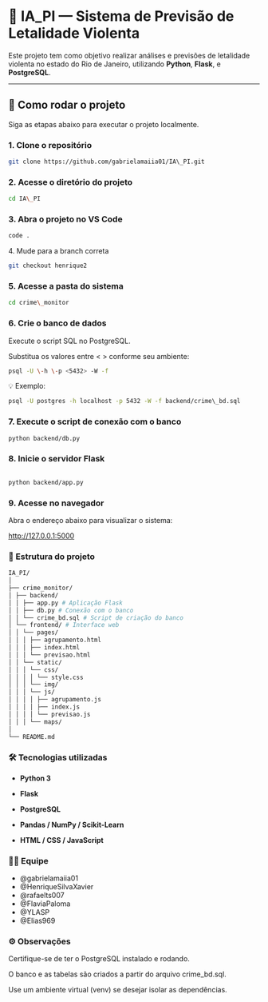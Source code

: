# 🧠 IA_PI — Sistema de Previsão de Letalidade Violenta

Este projeto tem como objetivo realizar análises e previsões de letalidade violenta no estado do Rio de Janeiro, utilizando **Python**, **Flask**, e **PostgreSQL**.

---

## 🚀 Como rodar o projeto

Siga as etapas abaixo para executar o projeto localmente.

### 1. Clone o repositório

```bash
git clone https://github.com/gabrielamaiia01/IA\_PI.git
```

### 2. Acesse o diretório do projeto

```bash
cd IA\_PI
```

### 3. Abra o projeto no VS Code

```bash
code .
```

4\. Mude para a branch correta

```bash
git checkout henrique2
```

### 5. Acesse a pasta do sistema

```bash
cd crime\_monitor
```

### 6. Crie o banco de dados

Execute o script SQL no PostgreSQL.

Substitua os valores entre < > conforme seu ambiente:

```bash
psql -U \-h \-p <5432> -W -f
```

💡 Exemplo:

```bash
psql -U postgres -h localhost -p 5432 -W -f backend/crime\_bd.sql
```
### 7. Execute o script de conexão com o banco

```bash
python backend/db.py
```

### 8. Inicie o servidor Flask

```bash

python backend/app.py
```

### 9. Acesse no navegador

Abra o endereço abaixo para visualizar o sistema:

http://127.0.0.1:5000

### 🧩 Estrutura do projeto

```bash
IA_PI/
│
├── crime_monitor/
│ ├── backend/
│ │ ├── app.py # Aplicação Flask
│ │ ├── db.py # Conexão com o banco
│ │ └── crime_bd.sql # Script de criação do banco
│ └── frontend/ # Interface web
│ │ └── pages/ 
│ │ │ ├── agrupamento.html 
│ │ │ ├── index.html 
│ │ │ └── previsao.html 
│ │ └── static/ 
│ │ │ └── css/ 
│ │ │ │ └── style.css
│ │ │ └── img/ 
│ │ │ └── js/ 
│ │ │ │ ├── agrupamento.js
│ │ │ │ ├── index.js
│ │ │ │ └── previsao.js
│ │ │ └── maps/ 
│
└── README.md
```
### 🛠️ Tecnologias utilizadas
- **Python 3**

- **Flask**

- **PostgreSQL**

- **Pandas / NumPy / Scikit-Learn**

- **HTML / CSS / JavaScript**

### 🧑‍💻 Equipe

- @gabrielamaiia01
- @HenriqueSilvaXavier
- @rafaelts007
- @FlaviaPaloma
- @YLASP
- @Elias969 

### ⚙️ Observações

Certifique-se de ter o PostgreSQL instalado e rodando.

O banco e as tabelas são criados a partir do arquivo crime\_bd.sql.

Use um ambiente virtual (venv) se desejar isolar as dependências.